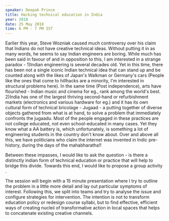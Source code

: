 ```yaml
---
speaker: Deepak Prince
title: Hacking technical education in India
year: 2018
date: 25 May 2018
time: 6 PM - 7 PM IST
---
```

Earlier this year, Steve Wozniak caused much controversy over his claim that Indians do not have creative technical ideas. Without putting it in as many words, he seems to say Indian engineers are boring. While much has been said in favour of and in opposition to this, I am interested in a strange paradox - 1)Indian engineering is several decades old. Yet in this time, there has been not a single iconic Indian technical idea that can stand up and be counted along with the likes of Japan's Walkman or Germany's cars (People like the ones that come to hillhacks are a minority, I'm interested in structural problems here). In the same time (Post independence), arts have flourished - Indian music and cinema for eg., rank among the world's best. 2)India has one of the largest thriving second-hand or refurbishment markets (electronics and various hardware for eg.) and it has its own cultural form of technical bricolage - Jugaad - a putting together of diverse objects gathered from what is at hand, to solve a problem that immediately confronts the jugaadu. Most of the people engaged in these practices are not college educated, not even school-educated in many cases. Yet they know what a AA battery is, which unfortunately, is something a lot of engineering students in the country don't know about. Over and above all this, we have politicians who claim the internet was invented in Indic pre-history, during the days of the mahabharatha!!

Between these impasses, I would like to ask the question - is there a distinctly indian form of technical education or practice that will help to bridge this divide. Towards this end, I would like to propose a group activity .

The session will begin with a 15 minute presentation where I try to outline the problem in a little more detail and lay out particular symptoms of interest. Following this, we split into teams and try to analyse the issue and configure strategies for intervention. The intention is not to transform education policy or redesign course syllabi, but to find effective, efficient ways of creating nucleii of transformative action in local spaces that helps to concatenate existing creative channels. 
